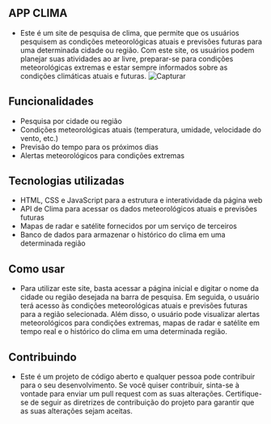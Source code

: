 ## APP CLIMA
- Este é um site de pesquisa de clima, que permite que os usuários pesquisem as condições meteorológicas atuais e previsões futuras para uma determinada cidade ou região. Com este site, os usuários podem planejar suas atividades ao ar livre, preparar-se para condições meteorológicas extremas e estar sempre informados sobre as condições climáticas atuais e futuras.
![Capturar](https://user-images.githubusercontent.com/86318311/235015961-8ede4deb-a808-4a63-a19d-15d53473962a.PNG)

## Funcionalidades
- Pesquisa por cidade ou região
- Condições meteorológicas atuais (temperatura, umidade, velocidade do vento, etc.)
- Previsão do tempo para os próximos dias
- Alertas meteorológicos para condições extremas

## Tecnologias utilizadas
- HTML, CSS e JavaScript para a estrutura e interatividade da página web
- API de Clima para acessar os dados meteorológicos atuais e previsões futuras
- Mapas de radar e satélite fornecidos por um serviço de terceiros
- Banco de dados para armazenar o histórico do clima em uma determinada região

## Como usar
- Para utilizar este site, basta acessar a página inicial e digitar o nome da cidade ou região desejada na barra de pesquisa. Em seguida, o usuário terá acesso às condições meteorológicas atuais e previsões futuras para a região selecionada. Além disso, o usuário pode visualizar alertas meteorológicos para condições extremas, mapas de radar e satélite em tempo real e o histórico do clima em uma determinada região.

## Contribuindo
- Este é um projeto de código aberto e qualquer pessoa pode contribuir para o seu desenvolvimento. Se você quiser contribuir, sinta-se à vontade para enviar um pull request com as suas alterações. Certifique-se de seguir as diretrizes de contribuição do projeto para garantir que as suas alterações sejam aceitas.
